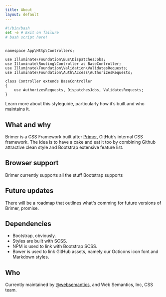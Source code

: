 ```yaml
---
title: About
layout: default
---
```


```bash
#!/bin/bash
set -e # Exit on failure
# bash script here!
```

```

namespace App\Http\Controllers;

use Illuminate\Foundation\Bus\DispatchesJobs;
use Illuminate\Routing\Controller as BaseController;
use Illuminate\Foundation\Validation\ValidatesRequests;
use Illuminate\Foundation\Auth\Access\AuthorizesRequests;

class Controller extends BaseController
{
    use AuthorizesRequests, DispatchesJobs, ValidatesRequests;
}

```

Learn more about this styleguide, particularly how it’s built and who maintains it.

## What and why

Brimer is a CSS Framework built after [Primer](http://primercss.io), GitHub’s internal CSS framework. The idea is to have a cake and eat it too by combining Github attractive clean style and Bootstrap extensive feature list.

## Browser support

Brimer currently supports all the stuff Bootstrap supports

## Future updates

There will be a roadmap that outlines what's comming for future versions of Brimer, promise.

## Dependencies

- Bootstrap, obviously.
- Styles are built with SCSS.
- NPM is used to link with Bootstrap SCSS.
- Bower is used to link GitHub assets, namely our Octicons icon font and Markdown styles.

## Who

Currently maintained by [@websemantics](https://github.com/websemantics), and Web Semantics, Inc, CSS team.
